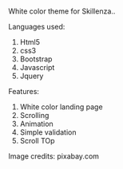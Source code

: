 #
White color theme for Skillenza..

Languages used: 

1. Html5
2. css3
3. Bootstrap
4. Javascript
5. Jquery

Features:

1. White color landing page
2. Scrolling
3. Animation
4. Simple validation
5. Scroll TOp


Image credits: pixabay.com

